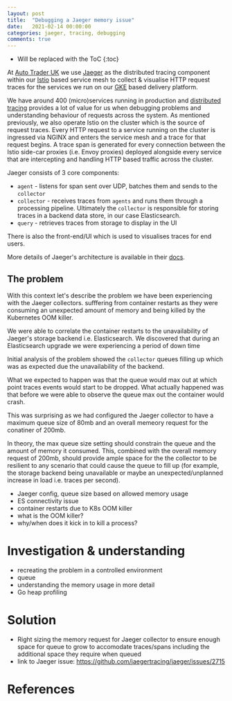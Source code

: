 ```yaml
---
layout: post
title:  "Debugging a Jaeger memory issue"
date:   2021-02-14 00:00:00
categories: jaeger, tracing, debugging
comments: true
---
```


* Will be replaced with the ToC
{:toc}

At [Auto Trader UK](https://careers.autotrader.co.uk/) we use [Jaeger](https://www.jaegertracing.io/) as the distributed tracing component within our [Istio](https://istio.io/latest/docs/concepts/what-is-istio/) based service mesh to collect & visualise HTTP request traces for the services we run on our [GKE](https://cloud.google.com/kubernetes-engine) based delivery platform.

We have around 400 (micro)services running in production and [distributed tracing](https://microservices.io/patterns/observability/distributed-tracing.html) provides a lot of value for us when debugging problems and understanding behaviour of requests across the system.
As mentioned previously, we also operate Istio on the cluster which is the source of request traces.
Every HTTP request to a service running on the cluster is ingressed via NGINX and enters the service mesh and a trace for that request begins.
A trace span is generated for every connection between the Istio side-car proxies (i.e. Envoy proxies) deployed alongside every service that are intercepting and handling HTTP based traffic across the cluster.

Jaeger consists of 3 core components:

* `agent` - listens for span sent over UDP, batches them and sends to the `collector`
* `collector` - receives traces from `agents` and runs them through a processing pipeline. Ultimately the `collector` is responsible for storing traces in a backend data store, in our case Elasticsearch.
* `query` - retrieves traces from storage to display in the UI

There is also the front-end/UI which is used to visualises traces for end users.

More details of Jaeger's architecture is available in their [docs](https://www.jaegertracing.io/docs/1.21/architecture/).

## The problem

With this context let's describe the problem we have been experiencing with the Jaeger collectors.  sufffering from container restarts as they were consuming an unexpected amount of memory and being killed by the Kubernetes OOM killer.

We were able to correlate the container restarts to the unavailability of Jaeger's storage backend i.e. Elasticsearch.
We discovered that during an Elasticsearch upgrade we were experiencing a period of down time

Initial analysis of the problem showed the `collector` queues filling up which was as expected due the unavailability of the backend. 

What we expected to happen was that the queue would max out at which point traces events would start to be dropped. What actually happened was that before we were able to observe the queue max out the container would crash.

This was surprising as we had configured the Jaeger collector to have a maximum queue size of 80mb and an overall memeory request for the conatiner of 200mb. 

In theory, the max queue size setting should constrain the queue and the amount of memory it consumed. This, combined with the overall memory request of 200mb, should provide ample space for the the collector to be resilient to any scenario that could cause the queue to fill up (for example, the storage backend being unavailable or maybe an unexpected/unplanned increase in load i.e. traces per second).



- Jaeger config, queue size based on allowed memory usage
- ES connectivity issue
- container restarts due to K8s OOM killer
- what is the OOM killer?
- why/when does it kick in to kill a process?

# Investigation & understanding

- recreating the problem in a controlled environment
- queue
- understanding the memory usage in more detail
- Go heap profiling

# Solution

- Right sizing the memory request for Jaeger collector to ensure enough space for queue to grow to accomodate traces/spans including the additional space they require when queued
- link to Jaeger issue: <https://github.com/jaegertracing/jaeger/issues/2715>

# References